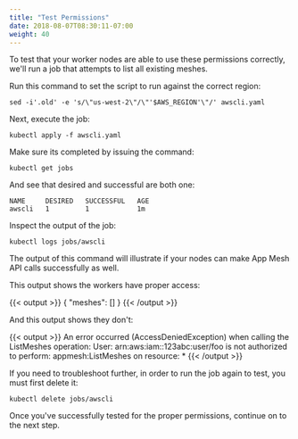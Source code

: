 ```yaml
---
title: "Test Permissions"
date: 2018-08-07T08:30:11-07:00
weight: 40
---
```


To test that your worker nodes are able to use these permissions correctly, we'll run a job that attempts to list all existing meshes.

Run this command to set the script to run against the correct region:

```
sed -i'.old' -e 's/\"us-west-2\"/\"'$AWS_REGION'\"/' awscli.yaml
```

Next, execute the job:

```
kubectl apply -f awscli.yaml
```
Make sure its completed by issuing the command:

```
kubectl get jobs
```

And see that desired and successful are both one:

```
NAME     DESIRED   SUCCESSFUL   AGE
awscli   1         1            1m
```
Inspect the output of the job:

```
kubectl logs jobs/awscli
```

The output of this command will illustrate if your nodes can make App Mesh API calls successfully as well.

This output shows the workers have proper access:

{{< output >}}
{
    "meshes": []
}
{{< /output >}}

And this output shows they don't:

{{< output >}}
An error occurred (AccessDeniedException) when calling the ListMeshes operation: User: arn:aws:iam::123abc:user/foo is not authorized to perform: appmesh:ListMeshes on resource: *
{{< /output >}}

If you need to troubleshoot further, in order to run the job again to test, you must first delete it:

```
kubectl delete jobs/awscli
```

Once you've successfully tested for the proper permissions, continue on to the next step.
